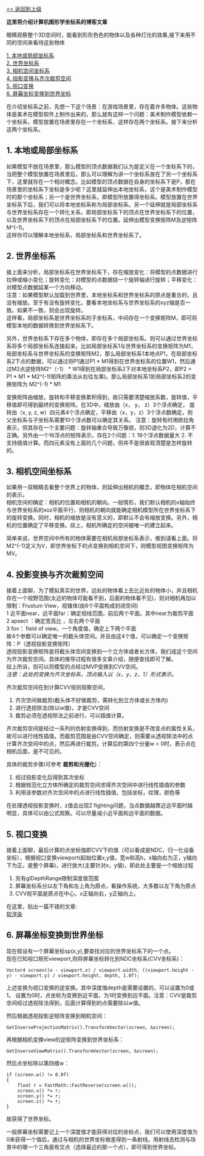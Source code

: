 [<< 返回到上级](index.md)

**这里将介绍计算机图形学坐标系的博客文章**

眼睛观察整个3D空间时，能看到形形色色的物体以及各种灯光的效果,接下来用不同的空间来看待这些物体

[1. 本地或局部坐标系](#1)   
[2. 世界坐标系](#2)  
[3. 相机空间坐标系](#3)  
[4. 投影变换与齐次裁剪空间](#4)  
[5. 视口变换](#5)  
[6. 屏幕坐标变换到世界坐标](#6)  

在介绍坐标系之前，先想一下这个场景：在游戏场景里，存在着许多物体。这些物体是美术在模型软件上制作出来的，那么就有这样一个问题：美术制作模型依赖一个坐标系，模型放置在场景里存在一个坐标系，这样存在两个坐标系。接下来分析这两个坐标系。

<span id="1"></span>
## **1. 本地或局部坐标系**  
 
如果模型不放在场景里，那么模型的顶点数据我们认为是定义在一个坐标系下的，当把整个模型放置在场景里后，那么可以理解为讲一个坐标系放在了另一个坐标系下，这里就存在一个相对概念。比如模型的顶点数据在自身的坐标系下是P，那在场景里的坐标系下坐标是多少呢？这里就延伸出本地坐标系，这个是美术制作模型时的那个坐标系；另一个是世界坐标系，即模型所放置得坐标系。模型放置在世界坐标系下后，我们可以将本地坐标系称为局部坐标系。另一个延伸就是局部坐标系与世界坐标系存在一个转化关系，即局部坐标系下的顶点在世界坐标系下的位置，以及世界坐标系下的顶点在局部坐标系下的位置。延伸出模型变换矩阵M及逆矩阵M^(-1)。  
这样你可以理解本地坐标系，局部坐标系和世界坐标系了。


<span id="2"></span>
## **2. 世界坐标系**  

接上面来分析，局部坐标系在世界坐标系下，存在缩放变化：将模型的点数据进行拉伸或缩小变化；旋转变化：对模型的点数据绕一个旋转轴进行旋转；平移变化：对模型点数据延某一个方向移动。  
注意：如果模型默认加载到世界里，本地坐标系和世界坐标系的原点是重合的，且没有缩放。至于有没有旋转变化，要看本地坐标系与世界坐标系的xyz轴是否一致。如果不一致，则会出现旋转。  
这样看，局部坐标系是世界坐标系的子坐标系，中间存在一个变换矩阵M，即可将模型本地的数据转换到世界坐标系下。   

另外，世界坐标系下存在多个物体，即存在多个局部坐标系。则可以通过世界坐标系将多个局部坐标系连接起来。比如局部坐标系1与世界坐标系的变换矩阵为M1，局部坐标系与世界坐标系的变换矩阵M2，那么局部坐标系1本地点P1，在局部坐标系2下点的数据，可以通过将P1通过P1 \* M1得到在世界坐标系的位置W1，然后通过M2点逆矩阵M2^（-1） \* W1得到在局部坐标系2下对本地坐标系P2，即P2 = P1 \* M1 \* M2^(-1)矩阵的乘法从右往左乘)。那么局部坐标系1到局部坐标系2的变换矩阵为 M2^(-1) \* M1  

变换矩阵由缩放，旋转和平移变换累积得到，故只需要清楚缩放系数，旋转值，平移值即可得到最终的变换矩阵。在3D中，缩放由（x， y， z）3个浮点确定， 旋转由（x, y, z, w）四元素4个浮点确定，平移由（x，y，z）3个浮点数确定。则父坐标系与子坐标系需要10个浮点数可以确定其关系。
注意：旋转有时用欧拉角表示，但其存在一个主要问题：旋转轴重合导致万像锁，则3D退化为2D，计算不正确。另外由一个16浮点的矩阵表示，存在2个问题：1. 16个浮点数据量大 2. 不支持插值计算。而四元素没有上面的几个问题，但并不是很直观清楚是怎样旋转的。  

<span id="3"></span>
## **3. 相机空间坐标系**  

如果用一双眼睛去看整个世界上的物体，则延伸出相机的概念，即物体在相机空间的表示。  
相机空间的确定：相机的位置和相机的朝向。一般情形，我们默认相机的x轴始终与世界坐标系的xoz平面平行，则相机的朝向就能确定相机模型所在世界坐标系下的旋转变换。同时，相机的缩放是没有意义的，即默认不会有缩放变换。另外，相机的位置确定了平移变换。综上，相机所确定的空间被唯一的建立起来。  

简单来说，世界空间中所有的物体需要在相机局部坐标系表示，推到请看上面。将M2^(-1)定义为V，即世界坐标下的点变换到相机空间下，则模型视图变换矩阵为MV。

<span id="4"></span>
## **4. 投影变换与齐次裁剪空间**

接着上面聊，为了模拟真实的世界，远处的物体看上去比近处的物体小，并且相机存在一个视野范围(太近的物体可能看不到，后面的物体看不见)，则对相机再加以限制：Frustum View，视锥体(由6个平面构成封闭空间)    
1 近平面near，远平面far：确定视线范围，前后两个平面。其中near为裁剪平面
2 apsect ：确定宽高比 ，左右两个平面  
3 fov： field of view。一个角度值，确定上下两个平面  
故4个参数可以确定唯一的截头体空间。并且由这4个值，可以确定一个变换矩阵：P（透视投影变换矩阵）  
透视投影变换矩阵是将截头体空间变换到一个立方体或者长方体，我们成这个空间为齐次裁剪空间。具体的推导过程有很多文章介绍，随便查找即可了解。  
综上所诉，则可以将模型的点经过MVP变换到CVV空间。  
*注意：此处的变换为齐次坐标系，顶点输入以（x，y，z，1）形式表示。*  

齐次裁剪空间在到计算CVV规则观察空间，  
1. 齐次空间做裁剪(截头体不好做裁剪，需转化到立方体或长方体内)  
2. 进行透视除法(除以w值)，才是CVV空间  
3. 裁剪必须在透视除法之前进行，可以插值计算。  

齐次裁剪空间是经过一系列的仿射变换得到，而仿射变换是不改变点的属性关系，故可以进行线性插值。而裁剪范围是由CVV空间确定，则需要从透视除法中的点计算齐次空间中的点，然后再进行裁剪。计算后的第四个分量w < 0时，表示点在相机后面，是不可见的。  

具体的裁剪步骤(可参考 **裁剪和光栅化**)：  
1. 经过投影变化后得到其次坐标  
2. 根据规范化立方体所确定的裁剪空间求得齐次空间中进行线性插值的参数  
3. 利用该参数对齐次空间中的点进行线性插值，包括坐标，纹理，颜色等  

在处理透视投影变换时，z值会出现Z fighting问题，当点数据越靠近远平面时越明显，具体可以由公式观察。可以尽量减小近平面和远平面的数据。  

<span id="5"></span>
## **5. 视口变换**  

接着上面聊，最后计算的点坐标值即CVV下的值（可以看成是NDC，归一化设备坐标），根据视口变换viewport(起始位置x,y值，宽w和高h，x轴向右为正，y轴向下为正。是整个屏幕)，进行放大(主要针对x，y值)，即此处主要是一个缩放过程  

1. 另有glDepthRange限制深度值范围  
2. 屏幕坐标系分以左下角和左上角为原点，看操作系统，大多数以左下角为原点  
3. CVV视平面是原点在中心，x正轴向右，y正轴向上。  

在这里，贴出一篇不错的文章:  
[软渲染](https://www.davrous.com/2013/06/13/tutorial-series-learning-how-to-write-a-3d-soft-engine-from-scratch-in-c-typescript-or-javascript/)  

<span id="5"></span>
## **6. 屏幕坐标变换到世界坐标**

现在假设有一个屏幕坐标sp(x,y),要查找对应的世界坐标系下的一个点。  
现在已知视口矩形viewport,则将屏幕坐标转化到NDC坐标系(CVV坐标系)：  
```
Vector4 screen((x - viewport.x) / viewport.width, ((viewport.height - y) - viewport.y) / viewport.height, depth, 1.0f);
```
上述变换为视口变换的逆变换。其中深度值depth是需要设置的，可以设置为0或1。 设置为0时，点坐标为变换到近平面，为1时变换到远平面。注意：CVV是裁剪空间经过透视除法得到，后面计算得到的点需要除以w值。      

然后根据透视投影逆矩阵变换到相机空间：  
```
GetInverseProjectionMatrix().TransformVector(screen, &screen);
```
再根据相机变换view的逆矩阵变换到世界坐标系：  
```
GetInverseViewMatrix().TransformVector(screen, &screen);
```
然后点坐标除以第四维w：  
```
if (screen.w() != 0.0f)
{
    float r = FastMath::FastReverse(screen.w());
    screen.x() *= r;
    screen.y() *= r;
    screen.z() *= r;
}
```
故获得了世界坐标。  

一般屏幕坐标需要记上一个深度值才能获得对应的坐标点，我们可以使用深度值为0来获得一个值后，通过与相机的世界坐标做差得到一条射线。用射线去检测与场景中的哪一个三角面有交点（选择最近的那一个点），即可得到世界坐标。  





